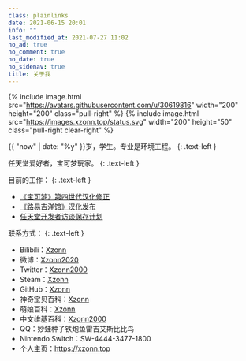 ```yaml
---
class: plainlinks
date: 2021-06-15 20:01
info: ""
last_modified_at: 2021-07-27 11:02
no_ad: true
no_comment: true
no_date: true
no_sidenav: true
title: 关于我
---
```

{% include image.html src="https://avatars.githubusercontent.com/u/30619816" width="200" height="200" class="pull-right" %}
{% include image.html src="https://images.xzonn.top/status.svg" width="200" height="50" class="pull-right clear-right" %}

{{ "now" | date: "%y" }}岁，学生。专业是环境工程。
{: .text-left }

任天堂爱好者，宝可梦玩家。
{: .text-left }

目前的工作：
{: .text-left }

- [《宝可梦》第四世代汉化修正](https://xzonn.top/PokemonChineseTranslationRevise/)
- [《路易吉洋馆》汉化发布](https://xzonn.top/LuigiMansion/)
- [任天堂开发者访谈保存计划](https://ninterviews.xzonn.top/)

联系方式：
{: .text-left }

- Bilibili：[Xzonn](https://space.bilibili.com/16114399)
- 微博：[Xzonn2020](https://weibo.com/Xzonn2020/)
- Twitter：[Xzonn2000](https://twitter.com/Xzonn2000)
- Steam：[Xzonn](https://steamcommunity.com/id/xzonn/)
- GitHub：[Xzonn](https://github.com/Xzonn)
- 神奇宝贝百科：[Xzonn](https://wiki.52poke.com/wiki/User:Xzonn)
- 萌娘百科：[Xzonn](https://zh.moegirl.org.cn/User:Xzonn)
- 中文维基百科：[Xzonn2000](https://zh.wikipedia.org/wiki/User:Xzonn2000)
- QQ：妙蛙种子铁炮鱼雷吉艾斯比比鸟
- Nintendo Switch：SW-4444-3477-1800
- 个人主页：<https://xzonn.top>